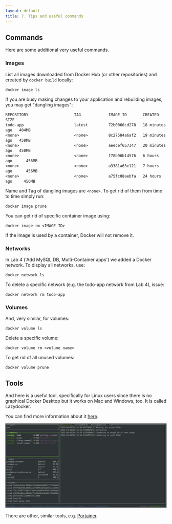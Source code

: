 ```yaml
---
layout: default
title: 7. Tips and useful commands
---
```


## Commands

Here are some additional very useful commands.

### Images

List all images downloaded from Docker Hub (or other repositories) and created by `docker build` locally:

```
docker image ls
```

If you are busy making changes to your application and rebuilding images, you may get "dangling images":

```
REPOSITORY                    TAG            IMAGE ID       CREATED          SIZE
todo-app                      latest         72b0060cd278   18 minutes ago   404MB
<none>                        <none>         8c27584a6af2   19 minutes ago   458MB
<none>                        <none>         aeecef657347   20 minutes ago   458MB
<none>                        <none>         f78b96b14576   6 hours ago      456MB
<none>                        <none>         a3381a63e121   7 hours ago      456MB
<none>                        <none>         a75fc08aebfa   24 hours ago     456MB
```

Name and Tag of dangling images are `<none>`. To get rid of them from time to time simply run:

```
docker image prune
```

You can get rid of specific container image using:

```
docker image rm <IMAGE ID>
```

If the image is used by a container, Docker will not remove it.

### Networks

In Lab 4 ('Add MySQL DB, Multi-Container apps') we added a Docker network. To display all networks, use:

```
docker network ls
```

To delete a specific network (e.g. the todo-app network from Lab 4), issue:

```
docker network rm todo-app
```

### Volumes

And, very similar, for volumes:

```
docker volume ls
```

Delete a specific volume:

```
docker volume rm <volume name>
```

To get rid of all unused volumes:

```
docker volume prune
```


## Tools

And here is a useful tool, specifically for Linux users since there is no graphical Docker Desktop but it works on Mac and Windows, too. It is called Lazydocker.

You can find more information about it [here](https://github.com/jesseduffield/lazydocker/blob/master/README.md).

![Lazydocker](images/Lazydocker.png)

There are other, similar tools, e.g. [Portainer](https://github.com/portainer/portainer)